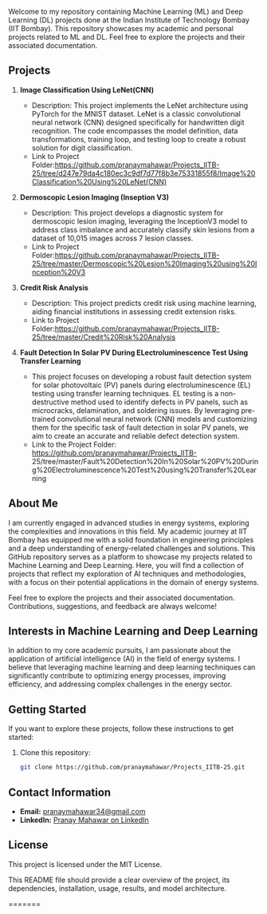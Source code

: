 
Welcome to my repository containing Machine Learning (ML) and Deep Learning (DL) projects done at the Indian Institute of Technology Bombay (IIT Bombay). This repository showcases my academic and personal projects related to ML and DL. Feel free to explore the projects and their associated documentation.

## Projects

1. **Image Classification Using LeNet(CNN)**
   - Description: This project implements the LeNet architecture using PyTorch for the MNIST dataset. LeNet is a classic convolutional neural network (CNN) designed specifically for handwritten digit 
     recognition. The code encompasses the model definition, data transformations, training loop, and testing loop to create a robust solution for digit classification.
   - Link to Project Folder:https://github.com/pranaymahawar/Projects_IITB-25/tree/d247e79da4c180ec3c9df7d77f8b3e75331855f8/Image%20Classification%20Using%20LeNet(CNN)
2. **Dermoscopic Lesion Imaging (Inseption V3)**
   - Description: This project develops a diagnostic system for dermoscopic lesion imaging, leveraging the InceptionV3 model to address class imbalance and accurately classify skin lesions from a dataset of 
     10,015 images across 7 lesion classes.
   - Link to Project Folder:https://github.com/pranaymahawar/Projects_IITB-25/tree/master/Dermoscopic%20Lesion%20Imaging%20using%20Inception%20V3
3. **Credit Risk Analysis**
   - Description: This project predicts credit risk using machine learning, aiding financial institutions in assessing credit extension risks.
   - Link to Project Folder:https://github.com/pranaymahawar/Projects_IITB-25/tree/master/Credit%20Risk%20Analysis
     

4. **Fault Detection In Solar PV During ELectroluminescence Test Using Transfer Learning**
   - This project focuses on developing a robust fault detection system for solar photovoltaic (PV) panels during electroluminescence (EL) testing using transfer 
     learning techniques. EL testing is a non-         
     destructive method used to identify defects in PV panels, such as microcracks, delamination, and soldering issues. By leveraging pre-trained convolutional 
     neural network (CNN) models and customizing them 
     for the specific task of fault detection in solar PV panels, we aim to create an accurate and reliable defect detection system.
   - Link to the Project Folder: https://github.com/pranaymahawar/Projects_IITB- 
     25/tree/master/Fault%20Detection%20In%20Solar%20PV%20During%20Electroluminescence%20Test%20using%20Transfer%20Learning

## About Me
I am currently engaged in advanced studies in energy systems, exploring the complexities and innovations in this field. My academic journey at IIT Bombay has equipped me with a solid foundation in engineering principles and a deep understanding of energy-related challenges and solutions.
This GitHub repository serves as a platform to showcase my projects related to Machine Learning and Deep Learning. Here, you will find a collection of projects that reflect my exploration of AI techniques and methodologies, with a focus on their potential applications in the domain of energy systems.

Feel free to explore the projects and their associated documentation. Contributions, suggestions, and feedback are always welcome!
## Interests in Machine Learning and Deep Learning

In addition to my core academic pursuits, I am passionate about the application of artificial intelligence (AI) in the field of energy systems. I believe that leveraging machine learning and deep learning techniques can significantly contribute to optimizing energy processes, improving efficiency, and addressing complex challenges in the energy sector.

## Getting Started

If you want to explore these projects, follow these instructions to get started:

1. Clone this repository:
   ```bash
   git clone https://github.com/pranaymahawar/Projects_IITB-25.git

## Contact Information
- **Email:** pranaymahawar34@gmail.com
- **LinkedIn:** [Pranay Mahawar on LinkedIn](www.linkedin.com/in/pranay-mahawar-13691316a)

## License
This project is licensed under the MIT License.

This README file should provide a clear overview of the project, its dependencies, installation, usage, results, and model architecture.


=======

